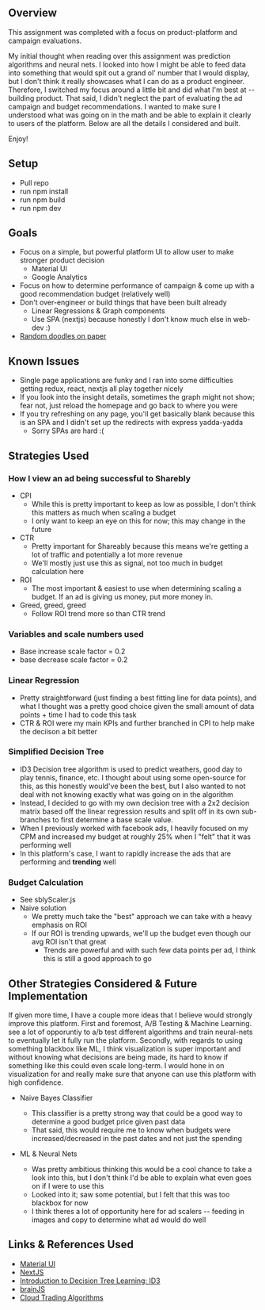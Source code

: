 
## Overview

This assignment was completed with a focus on product-platform and campaign evaluations.

My initial thought when reading over this assignment was prediction algorithms and neural nets. I looked into how I might be able to feed
data into something that would spit out a grand ol' number that I would display, but I don't think it really showcases what I can do as a product engineer.
Therefore, I switched my focus around a little bit and did what I'm best at -- building product. That said, I didn't neglect the part of evaluating the ad campaign and budget
recommendations. I wanted to make sure I understood what was going on in the math and be able to explain it clearly to users of the platform. Below are all the details I considered and built.

Enjoy!

## Setup

- Pull repo
- run npm install
- run npm build
- run npm dev

## Goals

- Focus on a simple, but powerful platform UI to allow user to make stronger product decision
  - Material UI
  - Google Analytics
- Focus on how to determine performance of campaign & come up with a good recommendation budget (relatively well)
- Don't over-engineer or build things that have been built already
  - Linear Regressions & Graph components
  - Use SPA (nextjs) because honestly I don't know much else in web-dev :)
- [Random doodles on paper](https://imgur.com/a/WFv2mz6)

## Known Issues

- Single page applications are funky and I ran into some difficulties getting redux, react, nextjs all play together nicely
- If you look into the insight details, sometimes the graph might not show; fear not, just reload the homepage and go back to where you were
- If you try refreshing on any page, you'll get basically blank because this is an SPA and I didn't set up the redirects with express yadda-yadda
  - Sorry SPAs are hard :(

## Strategies Used

### How I view an ad being successful to Sharebly
- CPI
  - While this is pretty important to keep as low as possible, I don't think this matters as much when scaling a budget
  - I only want to keep an eye on this for now; this may change in the future
- CTR
  - Pretty important for Shareably because this means we're getting a lot of traffic and potentially a lot more revenue
  - We'll mostly just use this as signal, not too much in budget calculation here
- ROI
  - The most important & easiest to use when determining scaling a budget. If an ad is giving us money, put more money in.
- Greed, greed, greed
  - Follow ROI trend more so than CTR trend

### Variables and scale numbers used

- Base increase scale factor = 0.2
- base decrease scale factor = 0.2

### Linear Regression

- Pretty straightforward (just finding a best fitting line for data points), and what I thought was a pretty good choice given the small amount of data points + time I had to code this task
- CTR & ROI were my main KPIs and further branched in CPI to help make the deciison a bit better

### Simplified Decision Tree

- ID3 Decision tree algorithm is used to predict weathers, good day to play tennis, finance, etc. I thought about using some open-source for this,
as this honestly would've been the best, but I also wanted to not deal with not knowing exactly what was going on in the algorithm
- Instead, I decided to go with my own decision tree with a 2x2 decision matrix based off the linear regression results and split off in its own sub-branches to first determine a base scale value.
- When I previously worked with facebook ads, I heavily focused on my CPM and increased my budget at roughly 25% when I "felt" that it was performing well
- In this platform's case, I want to rapidly increase the ads that are performing and **trending** well

### Budget Calculation

- See sblyScaler.js
- Naive solution
  - We pretty much take the "best" approach we can take with a heavy emphasis on ROI
  - If our ROI is trending upwards, we'll up the budget even though our avg ROI isn't that great
    - Trends are powerful and with such few data points per ad, I think this is still a good approach to go


## Other Strategies Considered & Future Implementation

If given more time, I have a couple more ideas that I believe would strongly improve this platform.
First and foremost, A/B Testing & Machine Learning. see a lot of opporuntiy to a/b test different algorithms and train neural-nets to eventually let it fully run the platform.
Secondly, with regards to using something blackbox like ML, I think visualization is super important and without knowing what decisions are being made, its hard to know if something like this could even scale
long-term. I would hone in on visualization for and really make sure that anyone can use this platform with high confidence.

- Naive Bayes Classifier
  - This classifier is a pretty strong way that could be a good way to determine a good budget price given past data
  - That said, this would require me to know when budgets were increased/decreased in the past dates and not just the spending

- ML & Neural Nets
  - Was pretty ambitious thinking this would be a cool chance to take a look into this, but I don't think I'd be able to explain what even goes on if I were to use this
  - Looked into it; saw some potential, but I felt that this was too blackbox for now
  - I think theres a lot of opportunity here for ad scalers -- feeding in images and copy to determine what ad would do well


## Links & References Used
- [Material UI](https://github.com/mui-org/material-ui)
- [NextJS](https://nextjs.org/)
- [Introduction to Decision Tree Learning: ID3](https://medium.com/machine-learning-guy/an-introduction-to-decision-tree-learning-id3-algorithm-54c74eb2ad55)
- [brainJS](https://github.com/BrainJS/brain.js)
- [Cloud Trading Algorithms](https://www.cloud9trader.com/algorithms)
